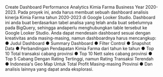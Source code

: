 Create Dashboard Performance Analytics Kimia Farma
Business Year 2020-2023. Pada proyek ini, anda harus membuat sebuah dashboard 
analisis kinerja Kimia Farma tahun 2020-2023 di Google Looker Studio. Dashboard ini anda buat berdasarkan tabel analisa yang
telah anda buat sebelumnya pada BigQuery, sehingga andaperlu menghubungkan table tersebut ke Google Looker Studio. Anda dapat mendesain dashboard sesuai dengan kreativitas 
anda masing-masing, namun dashboardnya harus
mencangkup:
● Judul Dashboard
● Summary Dashboard
● Filter Control
● Snapshot Data
● Perbandingan Pendapatan Kimia Farma dari tahun ke tahun
● Top 10 Total transaksi cabang provinsi
● Top 10 Nett sales cabang provinsi
● Top 5 Cabang Dengan Rating Tertinggi, namun Rating
Transaksi Terendah
● Indonesia's Geo Map Untuk Total Profit Masing-masing
Provinsi
● Dan analisis lainnya yang dapat anda eksplorasi.
